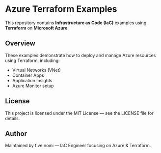 # Azure Terraform Examples

This repository contains **Infrastructure as Code (IaC)** examples using **Terraform** on **Microsoft Azure**.

## Overview
These examples demonstrate how to deploy and manage Azure resources using Terraform, including:
- Virtual Networks (VNet)
- Container Apps
- Application Insights
- Azure Monitor setup

## License

This project is licensed under the MIT License — see the LICENSE
 file for details.

## Author

Maintained by five nomi — IaC Engineer focusing on Azure & Terraform.
